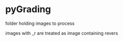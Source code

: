 # pyGrading

folder holding images to process

images with _r are treated as image containing revers